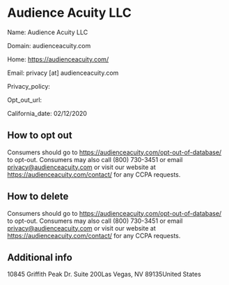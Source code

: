 
# Audience Acuity LLC

Name: Audience Acuity LLC

Domain: audienceacuity.com

Home: https://audienceacuity.com/

Email: privacy [at] audienceacuity.com

Privacy_policy: 

Opt_out_url: 

California_date: 02/12/2020



## How to opt out

Consumers should go to https://audienceacuity.com/opt-out-of-database/ to opt-out. Consumers may also call (800) 730-3451 or email privacy@audienceacuity.com or visit our website at https://audienceacuity.com/contact/ for any CCPA requests.

## How to delete

Consumers should go to https://audienceacuity.com/opt-out-of-database/ to opt-out. Consumers may also call (800) 730-3451 or email privacy@audienceacuity.com or visit our website at https://audienceacuity.com/contact/ for any CCPA requests.

## Additional info



10845 Griffith Peak Dr. Suite 200Las Vegas, NV 89135United States


